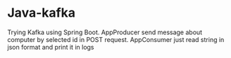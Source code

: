 # Java-kafka
Trying Kafka using Spring Boot. AppProducer send message about computer by selected id in POST request. AppConsumer just read string in json format and print it in logs
